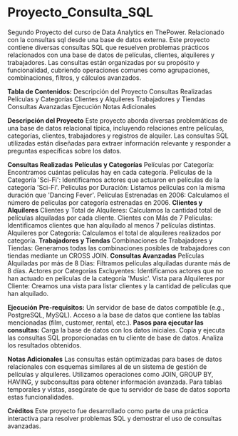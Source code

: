 # Proyecto_Consulta_SQL
Segundo Proyecto del curso de Data Analytics en ThePower. Relacionado con la consultas sql desde una base de datos externa.
Este proyecto contiene diversas consultas SQL que resuelven problemas prácticos relacionados con una base de datos de películas, clientes, alquileres y trabajadores. Las consultas están organizadas por su propósito y funcionalidad, cubriendo operaciones comunes como agrupaciones, combinaciones, filtros, y cálculos avanzados.

**Tabla de Contenidos:**
Descripción del Proyecto
    Consultas Realizadas
    Películas y Categorías
    Clientes y Alquileres
    Trabajadores y Tiendas
Consultas Avanzadas
Ejecución
Notas Adicionales

**Descripción del Proyecto**
Este proyecto aborda diversas problemáticas de una base de datos relacional típica, incluyendo relaciones entre películas, categorías, clientes, trabajadores y registros de alquiler. Las consultas SQL utilizadas están diseñadas para extraer información relevante y responder a preguntas específicas sobre los datos.

****Consultas Realizadas****
  **Películas y Categorías**
      Películas por Categoría: Encontramos cuántas películas hay en cada categoría.
      Películas de la Categoría 'Sci-Fi': Identificamos actores que actuaron en películas de la categoría 'Sci-Fi'.
      Películas por Duración: Listamos películas con la misma duración que 'Dancing Fever'.
      Películas Estrenadas en 2006: Calculamos el número de películas por categoría estrenadas en 2006.
  **Clientes y Alquileres**
      Clientes y Total de Alquileres: Calculamos la cantidad total de películas alquiladas por cada cliente.
      Clientes con Más de 7 Películas: Identificamos clientes que han alquilado al menos 7 películas distintas.
      Alquileres por Categoría: Calculamos el total de alquileres realizados por categoría.
  **Trabajadores y Tiendas**
      Combinaciones de Trabajadores y Tiendas: Generamos todas las combinaciones posibles de trabajadores con tiendas mediante un CROSS JOIN.
  **Consultas Avanzadas**
      Películas Alquiladas por más de 8 Días: Filtramos películas alquiladas durante más de 8 días.
      Actores por Categorías Excluyentes: Identificamos actores que no han actuado en películas de la categoría 'Music'.
      Vista para Alquileres por Cliente: Creamos una vista para listar clientes y la cantidad de películas que han alquilado.
      
****Ejecución****
  **Pre-requisitos:**
    Un servidor de base de datos compatible (e.g., PostgreSQL, MySQL).
    Acceso a la base de datos que contiene las tablas mencionadas (film, customer, rental, etc.).
  **Pasos para ejecutar las consultas:**
    Carga la base de datos con los datos iniciales.
    Copia y ejecuta las consultas SQL proporcionadas en tu cliente de base de datos.
    Analiza los resultados obtenidos.
    
****Notas Adicionales****
      Las consultas están optimizadas para bases de datos relacionales con esquemas similares al de un sistema de gestión de películas y alquileres.
      Utilizamos operaciones como JOIN, GROUP BY, HAVING, y subconsultas para obtener información avanzada.
      Para tablas temporales y vistas, asegúrate de que tu servidor de base de datos soporta estas funcionalidades.
      
****Créditos****
      Este proyecto fue desarrollado como parte de una práctica interactiva para resolver problemas SQL y demostrar el uso de consultas avanzadas.
